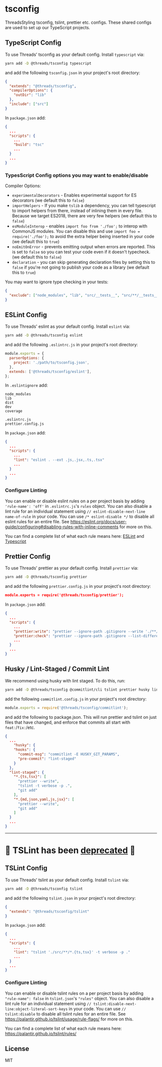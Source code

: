 # tsconfig

ThreadsStyling tsconfig, tslint, prettier etc. configs. These shared configs are used to set up our TypeScript projects.

## TypeScript Config

To use Threads' tsconfig as your default config. Install `typescript` via:

```sh
yarn add -D @threads/tsconfig typescript
```

and add the following `tsconfig.json` in your project's root directory:

```json
{
  "extends": "@threads/tsconfig",
  "compilerOptions": {
    "outDir": "lib"
  },
  "include": ["src"]
}
```

In `package.json` add:

```json
{
  ...
  "scripts": {
    ...
    "build": "tsc"
    ...
  }
  ...
}
```

### TypesScript Config options you may want to enable/disable

Compiler Options:

- `experimentalDecorators` - Enables experimental support for ES decorators (we default this to `false`)
- `importHelpers` - If you make `tslib` a dependency, you can tell typescript to import helpers from there, instead of inlining them in every file. Because we target ES2018, there are very few helpers (we default this to `false`)
- `esModuleInterop` - enables `import foo from './foo';` to interop with CommonJS modules. You can disable this and use `import foo = require('./foo');` to avoid the extra helper being inserted in your code (we default this to `true`)
- `noEmitOnError` - prevents emitting output when errors are reported. This is set to `false` so you can test your code even if it doesn't typecheck. (we default this to `false`)
- `declaration` - you can skip generating declaration files by setting this to `false` if you're not going to publish your code as a library (we default this to `true`)

You may want to ignore type checking in your tests:

```json
{
  "exclude": ["node_modules", "lib", "src/__tests__", "src/**/__tests__/**/*.*", "*.test.ts"]
}
```

## ESLint Config

To use Threads' eslint as your default config. Install `eslint` via:

```sh
yarn add -D @threads/tsconfig eslint
```

and add the following `.eslintrc.js` in your project's root directory:

```js
module.exports = {
  parserOptions: {
    project: './path/to/tsconfig.json',
  },
  extends: ['@threads/tsconfig/eslint'],
};
```

In `.eslintignore` add:

```
node_modules
lib
dist
dev
coverage

.eslintrc.js
prettier.config.js
```

In `package.json` add:

```json
{
  ...
  "scripts": {
    ...
    "lint": "eslint . --ext .js,.jsx,.ts,.tsx"
    ...
  }
  ...
}
```

### Configure Linting

You can enable or disable eslint rules on a per project basis by adding `'rule-name': 'off'` in `.eslintrc.js`'s `rules` object. You can also disable a lint rule for an individual statement using `// eslint-disable-next-line name-of-rule` in your code. You can use `/* eslint-disable */` to disable all eslint rules for an entire file. See https://eslint.org/docs/user-guide/configuring#disabling-rules-with-inline-comments for more on this.

You can find a complete list of what each rule means here: [ESLint](https://eslint.org/docs/rules/) and [Typescript](https://github.com/typescript-eslint/typescript-eslint/tree/master/packages/eslint-plugin)

## Prettier Config

To use Threads' prettier as your default config. Install `prettier` via:

```sh
yarn add -D @threads/tsconfig prettier
```

and add the following `prettier.config.js` in your project's root directory:

```json
module.exports = require('@threads/tsconfig/prettier');
```

In `package.json` add:

```json
{
  ...
  "scripts": {
    ...
    "prettier:write": "prettier --ignore-path .gitignore --write './**/*.{md,json,yaml,js,jsx,ts,tsx}'",
    "prettier:check": "prettier --ignore-path .gitignore --list-different './**/*.{md,json,yaml,js,jsx,ts,tsx}'",
    ...
  }
  ...
}
```

## Husky / Lint-Staged / Commit Lint

We recommend using husky with lint staged. To do this, run:

```sh
yarn add -D @threads/tsconfig @commitlint/cli tslint prettier husky lint-staged
```

add the following `commitlint.config.js` in your project's root directory:

```js
module.exports = require('@threads/tsconfig/commitlint');
```

and add the following to package.json. This will run prettier and tslint on just files that have changed, and enforce that commits all start with `feat:`/`fix:`/etc.

```json
{
  ...
    "husky": {
    "hooks": {
      "commit-msg": "commitlint -E HUSKY_GIT_PARAMS",
      "pre-commit": "lint-staged"
    }
  },
  "lint-staged": {
    "*.{ts,tsx}": [
      "prettier --write",
      "tslint -t verbose -p .",
      "git add"
    ],
    "*.{md,json,yaml,js,jsx}": [
      "prettier --write",
      "git add"
    ]
  }
  ...
}
```

---

# 🚧 TSLint has been [deprecated](https://github.com/palantir/tslint/releases/tag/6.0.0) 🚧

## TSLint Config

To use Threads' tslint as your default config. Install `tslint` via:

```sh
yarn add -D @threads/tsconfig tslint
```

and add the following `tslint.json` in your project's root directory:

```json
{
  "extends": "@threads/tsconfig/tslint"
}
```

In `package.json` add:

```json
{
  ...
  "scripts": {
    ...
    "lint": "tslint './src/**/*.{ts,tsx}' -t verbose -p ."
    ...
  }
  ...
}
```

### Configure Linting

You can enable or disable tslint rules on a per project basis by adding `"rule-name": false` in `tslint.json`'s `"rules"` object. You can also disable a lint rule for an individual statement using `// tslint:disable-next-line:object-literal-sort-keys` in your code. You can use `// tslint:disable` to disable all tslint rules for an entire file. See https://palantir.github.io/tslint/usage/rule-flags/ for more on this.

You can find a complete list of what each rule means here: https://palantir.github.io/tslint/rules/

## License

MIT
